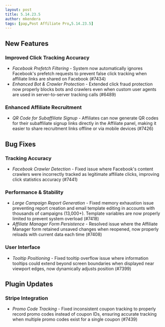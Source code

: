 ```yaml
---
layout: post
title: 5.14.23.5
author: mkendera
tags: [pap,Post Affiliate Pro,5.14.23.5]
---
```


## New Features

### Improved Click Tracking Accuracy
- *Facebook Prefetch Filtering* - System now automatically ignores Facebook's prefetch requests to prevent false click tracking when affiliate links are shared on Facebook (#7434)
- *Enhanced Bot & Crawler Protection* - Extended click fraud protection now properly blocks bots and crawlers even when custom user agents are used in server-to-server tracking calls (#6489)

### Enhanced Affiliate Recruitment
- *QR Code for Subaffiliate Signup* - Affiliates can now generate QR codes for their subaffiliate signup links directly in the Affiliate panel, making it easier to share recruitment links offline or via mobile devices (#7426)

## Bug Fixes

### Tracking Accuracy
- *Facebook Crawler Detection* - Fixed issue where Facebook's content crawlers were incorrectly tracked as legitimate affiliate clicks, improving click statistics accuracy (#7441)

### Performance & Stability
- *Large Campaign Report Generation* - Fixed memory exhaustion issue preventing report creation and email template editing in accounts with thousands of campaigns (13,000+). Template variables are now properly limited to prevent system overload (#7418)
- *Affiliate Manager Form Persistence* - Resolved issue where the Affiliate Manager form retained unsaved changes when reopened, now properly reloads with current data each time (#7408)

### User Interface
- *Tooltip Positioning* - Fixed tooltip overflow issue where information tooltips could extend beyond screen boundaries when displayed near viewport edges, now dynamically adjusts position (#7399)

## Plugin Updates

### Stripe Integration
- *Promo Code Tracking* - Fixed inconsistent coupon tracking to properly record promo codes instead of coupon IDs, ensuring accurate tracking when multiple promo codes exist for a single coupon (#7439)
